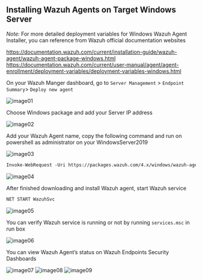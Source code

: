 ## Installing Wazuh Agents on Target Windows Server
 
*Note:* For more detailed deployment variables for Windows Wazuh Agent Installer, you can reference from Wazuh official documentation websites 

https://documentation.wazuh.com/current/installation-guide/wazuh-agent/wazuh-agent-package-windows.html
https://documentation.wazuh.com/current/user-manual/agent/agent-enrollment/deployment-variables/deployment-variables-windows.html 


On your Wazuh Manger dashboard, go to `Server Management` > `Endpoint Summary`> `Deploy new agent`

![image01](https://github.com/user-attachments/assets/ea1c905f-ae84-4722-a36f-3dffb4d28934)


Choose Windows package and add your Server IP address

![image02](https://github.com/user-attachments/assets/600dba87-61ff-4594-9291-e47773395a3b)


Add your Wazuh Agent name, copy the following command and run on powershell as administrator on your WindowsServer2019

![image03](https://github.com/user-attachments/assets/24a6ca04-9d87-43b1-89f1-bb345e10d88b)

```markdown
Invoke-WebRequest -Uri https://packages.wazuh.com/4.x/windows/wazuh-agent-4.9.0-1.msi -OutFile ${env.tmp}\wazuh-agent; msiexec.exe /i ${env.tmp}\wazuh-agent /q WAZUH_MANAGER='152.42.236.56' WAZUH_AGENT_NAME='WindowsServer2019' 
```

![image04](https://github.com/user-attachments/assets/d181b9c7-9f52-4992-9d69-68a59730b1c2)

After finished downloading and install Wazuh agent, start Wazuh service

```markdown
NET START WazuhSvc
```

![image05](https://github.com/user-attachments/assets/1b1e953d-2a0c-43ac-874f-da63fa86abb5)

You can verify Wazuh service is running or not by running `services.msc` in run box

![image06](https://github.com/user-attachments/assets/d0928dbb-d157-48a6-b3f3-655e90c474c8)

You can view Wazuh Agent’s status on Wazuh Endpoints Security Dashboards

![image07](https://github.com/user-attachments/assets/ecb38d9b-ebfe-4f53-9425-a14c32713944)
![image08](https://github.com/user-attachments/assets/b5e27d96-e19d-4fbb-96e0-905f1af775d9)
![image09](https://github.com/user-attachments/assets/1a595a06-b6d0-4c0c-8cdb-6f3d10397e04)

